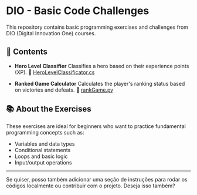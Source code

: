 # DIO - Basic Code Challenges

This repository contains basic programming exercises and challenges from DIO (Digital Innovation One) courses.

## 📌 Contents

* **Hero Level Classifier**
  Classifies a hero based on their experience points (XP).
  🔗 [HeroLevelClassificator.cs](https://github.com/carolhcs/DIO-Basic-Codes/blob/main/Basic-Codes-algorithms/HeroLevelClassificator.cs)

* **Ranked Game Calculator**
  Calculates the player's ranking status based on victories and defeats.
  🔗 [rankGame.py](https://github.com/carolhcs/DIO-Basic-Codes/blob/main/Basic-Codes-algorithms/rankGame.py)

## 📚 About the Exercises

These exercises are ideal for beginners who want to practice fundamental programming concepts such as:

* Variables and data types
* Conditional statements
* Loops and basic logic
* Input/output operations

---

Se quiser, posso também adicionar uma seção de instruções para rodar os códigos localmente ou contribuir com o projeto. Deseja isso também?
